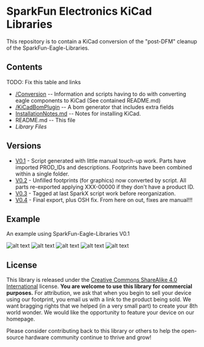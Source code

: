 SparkFun Electronics KiCad Libraries
====================================

This repository is to contain a KiCad conversion of the "post-DFM" cleanup of the SparkFun-Eagle-Libraries.

Contents
-------------------

TODO: Fix this table and links

* [/Conversion](https://github.com/sparkfun/SparkFun-KiCad-Libraries/tree/master/Conversion) -- Information and scripts having to do with converting eagle components to KiCad (See contained README.md)
* [/KiCadBomPlugin](https://github.com/sparkfun/SparkFun-KiCad-Libraries/tree/master/KiCadBomPlugin) -- A bom generator that includes extra fields
* [InstallationNotes.md](https://github.com/sparkfun/SparkFun-KiCad-Libraries/tree/master/InstallationNotes.md) -- Notes for installing KiCad.
* README.md -- This file
* *Library Files*

Versions
-------------------
* [V0.1](https://github.com/sparkfun/SparkFun-KiCad-Libraries/tree/V_0.1) - Script generated with little manual touch-up work.  Parts have imported PROD_IDs and descriptions.  Footprints have been combined within a single folder.
* [V0.2](https://github.com/sparkfun/SparkFun-KiCad-Libraries/tree/V_0.2) - Unfilled footprints (for graphics) now converted by script.  All parts re-exported applying XXX-00000 if they don't have a product ID.
* [V0.3](https://github.com/sparkfun/SparkFun-KiCad-Libraries/tree/V_0.3) - Tagged at last SparkX script work before reorganization.
* [V0.4](https://github.com/sparkfun/SparkFun-KiCad-Libraries/tree/V_0.4) - Final export, plus OSH fix.  From here on out, fixes are manual!!!

Example
-------------------
An example using SparkFun-Eagle-Libraries V0.1

![alt text](https://github.com/sparkfun/SparkFun-KiCad-Libraries/blob/master/Tools/SparkFun-Eagle-Libraries_Conversion/example1.jpg?raw=true "example")
![alt text](https://github.com/sparkfun/SparkFun-KiCad-Libraries/blob/master/Tools/SparkFun-Eagle-Libraries_Conversion/example2.jpg?raw=true "example")
![alt text](https://github.com/sparkfun/SparkFun-KiCad-Libraries/blob/master/Tools/SparkFun-Eagle-Libraries_Conversion/example3.jpg?raw=true "example")
![alt text](https://github.com/sparkfun/SparkFun-KiCad-Libraries/blob/master/Tools/SparkFun-Eagle-Libraries_Conversion/example4.jpg?raw=true "example")
![alt text](https://github.com/sparkfun/SparkFun-KiCad-Libraries/blob/master/Tools/SparkFun-Eagle-Libraries_Conversion/example5.jpg?raw=true "example")

License
-------------------

This library is released under the [Creative Commons ShareAlike 4.0 International](https://creativecommons.org/licenses/by-sa/4.0/) license. 
**You are welcome to use this library for commercial purposes.**
For attribution, we ask that when you begin to sell your device using our footprint, you email us with a link to the product being sold. 
We want bragging rights that we helped (in a very small part) to create your 8th world wonder. 
We would like the opportunity to feature your device on our homepage.

Please consider contributing back to this library or others to help the open-source hardware community continue to thrive and grow! 
